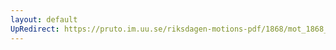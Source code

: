 ```yaml
---
layout: default
UpRedirect: https://pruto.im.uu.se/riksdagen-motions-pdf/1868/mot_1868__ak__113.pdf
---
```

